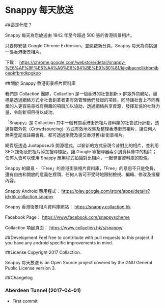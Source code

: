 # Snappy 每天放送

##這是什麼？

Snappy 每天為您放送由 1842 年至今超過 500 張的香港街景相片。

只要你安裝 Google Chrome Extension，並開啟新分頁，Snappy 每天為你挑選一張香港街景相片。

下載：
https://chrome.google.com/webstore/detail/snappy-%E6%AF%8F%E5%A4%A9%E6%94%BE%E9%80%81/kjieibacnclikhbmjboepkfbmdkpgkoo

##關於 Snappy 香港街景相片資料庫

我們是 Collaction 團隊，Collaction 是一個香港的社會創新 x 群眾外包網站，目標是透過網絡方式令社會創革者更有效管理他們發起的項目，同時讓社會上不同專業的人更容易尋找有興趣的項目加以協助，透過網絡共享資源，發揮互協的社群力量，令創新項目得以成功。

「Snappy」是 Collaction 其中一個有關香港街景相片資料庫的社會試行計劃，透過群眾外包（Crowdsourcing）方式有效地收集及整理香港街景相片，讓任何人無需登記或註冊會員，都可透過瀏覽及提交香港舊/新街景相片。

網頁版透過 JuxtaposeJS 開源程式，以嶄新的方式呈現今昔對比的相片，並利用 SEO 技術及於相片添加搜尋標記，讓 Google 等搜尋器索引到資料庫中的相片；任何人皆可以使用 Snappy 應用程式拍攝對比相片，一起豐富資料庫的影像。

Snappy 的願景 - 「Free」的香港街景相片資料庫，「Free」的意思不只是免費，還有自由和開放的意義在裡頭，任何人皆可不受時地限制檢視、編輯、修改及授權內容。

Snappy Android 應用程式：
https://play.google.com/store/apps/details?id=hk.collaction.snappy

Snappy 香港街景相片資料庫網站：
https://snappy.collaction.hk

Facebook Page：
https://www.facebook.com/snappyscheme

Collaction 項目頁面：
https://www.collaction.hk/s/snappy/

##Development
Feel free to contribute with pull requests to this project if you have any android specific improvements in mind.

##License
Copyright 2017 Collaction. 

Snappy 每天放送 is an Open Source project covered by the GNU General Public License version 3.

##Changelog

### Aberdeen Tunnel (2017-04-01)
* First commit